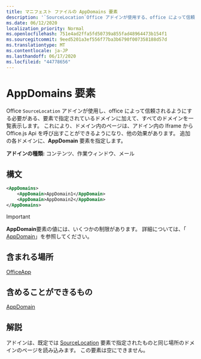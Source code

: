 ```yaml
---
title: マニフェスト ファイルの AppDomains 要素
description: '`SourceLocation`Office アドインが使用する、office によって信頼される必要がある、要素で指定されているドメインに加えて、すべてのドメインを一覧表示します。'
ms.date: 06/12/2020
localization_priority: Normal
ms.openlocfilehash: 751e4ad2ffa5fd50739a855fad48964473b154f1
ms.sourcegitcommit: 9eed5201a3ef556f77ba3b6790f007358188d57d
ms.translationtype: MT
ms.contentlocale: ja-JP
ms.lasthandoff: 06/17/2020
ms.locfileid: "44778656"
---
```

# <a name="appdomains-element"></a>AppDomains 要素

Office `SourceLocation` アドインが使用し、office によって信頼されるようにする必要がある、要素で指定されているドメインに加えて、すべてのドメインを一覧表示します。 これにより、ドメイン内のページは、アドイン内の Iframe から Office.js Api を呼び出すことができるようになり、他の効果があります。 追加の各ドメインに、**AppDomain** 要素を指定します。

 **アドインの種類:** コンテンツ、作業ウィンドウ、メール

## <a name="syntax"></a>構文

```XML
<AppDomains>
    <AppDomain>AppDomain1</AppDomain>
    <AppDomain>AppDomain2</AppDomain>
</AppDomains>
```

> [!IMPORTANT]
> **AppDomain**要素の値には、いくつかの制限があります。 詳細については、「 [AppDomain](appdomain.md)」を参照してください。

## <a name="contained-in"></a>含まれる場所

[OfficeApp](officeapp.md)

## <a name="can-contain"></a>含めることができるもの

[AppDomain](appdomain.md)

## <a name="remarks"></a>解説

アドインは、既定では [SourceLocation](sourcelocation.md) 要素で指定されたものと同じ場所のドメインのページを読み込みます。 この要素は空にできません。
